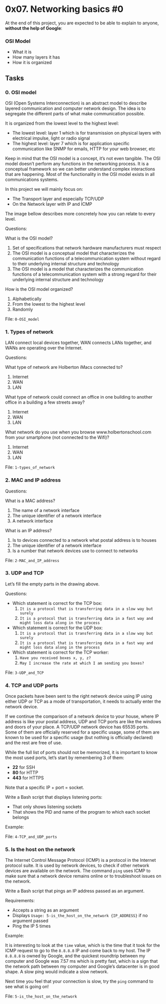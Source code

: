 <h1>0x07. Networking basics #0</h1>
<p>At the end of this project, you are expected to be able to explain to anyone, <strong>without the help of Google</strong>:</p>

<h3>OSI Model</h3>

<ul>
<li>What it is</li>
<li>How many layers it has</li>
<li>How it is organized</li>
</ul>
<h2>Tasks</h2>
  <h3>
    0. OSI model
  </h3>
  <p>OSI (Open Systems Interconnection) is an abstract model to describe layered communication and computer network design. The idea is to segregate the different parts of what make communication possible.</p>
<p>It is organized from the lowest level to the highest level:</p>
<ul>
<li>The lowest level: layer 1 which is for transmission on physical layers with electrical impulse, light or radio signal</li>
<li>The highest level: layer 7 which is for application specific communication like SNMP for emails, HTTP for your web browser, etc</li>
</ul>
<p>Keep in mind that the OSI model is a concept, it&rsquo;s not even tangible. The OSI model doesn&rsquo;t perform any functions in the networking process.
It is a conceptual framework so we can better understand complex interactions that are happening.
Most of the functionality in the OSI model exists in all communications systems.</p>
<p>In this project we will mainly focus on:</p>
<ul>
<li>The Transport layer and especially TCP/UDP</li>
<li>On the Network layer with IP and ICMP</li>
</ul>
<p>The image bellow describes more concretely how you can relate to every level.</p>
<p>Questions:</p>
<p>What is the OSI model?</p>
<ol>
<li>Set of specifications that network hardware manufacturers must respect</li>
<li>The OSI model is a conceptual model that characterizes the communication functions of a telecommunication system without regard to their underlying internal structure and technology</li>
<li>The OSI model is a model that characterizes the communication functions of a telecommunication system with a strong regard for their underlying internal structure and technology</li>
</ol>
<p>How is the OSI model organized?</p>
<ol>
<li> Alphabetically</li>
<li>From the lowest to the highest level</li>
<li>Randomly</li>
</ol>
        <p>File: <code>0-OSI_model</code></p>
  <h3>
    1. Types of network
  </h3>
<p>LAN connect local devices together, WAN connects LANs together, and WANs are operating over the Internet.</p>
<p>Questions:</p>
<p>What type of network are Holberton iMacs connected to?</p>
<ol>
<li>Internet</li>
<li>WAN</li>
<li>LAN</li>
</ol>
<p>What type of network could connect an office in one building to another office in a building a few streets away?</p>
<ol>
<li>Internet</li>
<li>WAN</li>
<li>LAN</li>
</ol>
<p>What network do you use when you browse www.holbertonschool.com from your smartphone (not connected to the Wifi)?</p>
<ol>
<li>Internet</li>
<li>WAN</li>
<li>LAN</li>
</ol>
        <p>File: <code>1-types_of_network</code></p>
  <h3>
    2. MAC and IP address
  </h3>
<p>Questions:</p>
<p>What is a MAC address?</p>
<ol>
<li>The name of a network interface</li>
<li>The unique identifier of a network interface</li>
<li>A network interface</li>
</ol>
<p>What is an IP address?</p>
<ol>
<li>Is to devices connected to a network what postal address is to houses</li>
<li>The unique identifier of a network interface</li>
<li>Is a number that network devices use to connect to networks</li>
</ol>
        <p>File: <code>2-MAC_and_IP_address</code></p>
  <h3>
    3. UDP and TCP
  </h3>
<p>Let&rsquo;s fill the empty parts in the drawing above.</p>
<p>Questions:</p>
<ul>
<li>Which statement is correct for the TCP box:
<ol>
<li><code>It is a protocol that is transferring data in a slow way but surely</code></li>
<li><code>It is a protocol that is transferring data in a fast way and might loss data along in the process</code></li>
</ol></li>
<li>Which statement is correct for the UDP box:
<ol>
<li><code>It is a protocol that is transferring data in a slow way but surely</code></li>
<li><code>It is a protocol that is transferring data in a fast way and might loss data along in the process</code></li>
</ol></li>
<li>Which statement is correct for the TCP worker:
<ol>
<li><code>Have you received boxes x, y, z?</code></li>
<li><code>May I increase the rate at which I am sending you boxes?</code></li>
</ol></li>
</ul>
        <p>File: <code>3-UDP_and_TCP</code></p>
  <h3>
    4. TCP and UDP ports
  </h3>
  <p>Once packets have been sent to the right network device using IP using either UDP or TCP as a mode of transportation, it needs to actually enter the network device.</p>
<p>If we continue the comparison of a network device to your house, where IP address is like your postal address, UDP and TCP ports are like the windows and doors of your place. A TCP/UDP network device has 65535 ports. Some of them are officially reserved for a specific usage, some of them are known to be used for a specific usage (but nothing is officially declared) and the rest are free of use.</p>
<p>While the full list of ports should not be memorized, it is important to know the most used ports, let&rsquo;s start by remembering 3 of them:</p>
<ul>
<li><strong>22</strong> for SSH</li>
<li><strong>80</strong> for HTTP</li>
<li><strong>443</strong> for HTTPS</li>
</ul>
<p>Note that a specific IP + port = socket.</p>
<p>Write a Bash script that displays listening ports:</p>
<ul>
<li>That only shows listening sockets</li>
<li>That shows the PID and name of the program to which each socket belongs</li>
</ul>
<p>Example:</p>
        <p>File: <code>4-TCP_and_UDP_ports</code></p>
  <h3>
    5. Is the host on the network
  </h3>
<p>The Internet Control Message Protocol (ICMP) is a protocol in the Internet protocol suite. It is used by network devices, to check if other network devices are available on the network. The command <code>ping</code> uses ICMP to make sure that a network device remains online or to troubleshoot issues on the network. </p>
<p>Write a Bash script that pings an IP address passed as an argument.</p>
<p>Requirements: </p>
<ul>
<li>Accepts a string as an argument</li>
<li>Displays <code>Usage: 5-is_the_host_on_the_network {IP_ADDRESS}</code> if no argument passed</li>
<li>Ping the IP 5 times</li>
</ul>
<p>Example:</p>
<p>It is interesting to look at the <code>time</code> value, which is the time that it took for the ICMP request to go to the <code>8.8.8.8</code> IP and come back to my host. The IP <code>8.8.8.8</code> is owned by Google, and the quickest roundtrip between my computer and Google was 7.57 ms which is pretty fast, which is a sign that the network path between my computer and Google&rsquo;s datacenter is in good shape. A slow ping would indicate a slow network.</p>
<p>Next time you feel that your connection is slow, try the <code>ping</code> command to see what is going on!</p>
        <p>File: <code>5-is_the_host_on_the_network</code></p>
